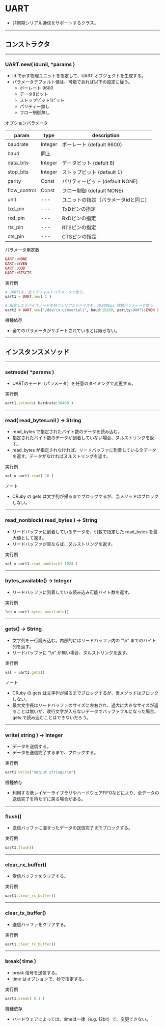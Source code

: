 # UART

* 非同期シリアル通信をサポートするクラス。

------------------------------------------------------------
## コンストラクタ
----------------------------------------
### UART.new( id=nil, *params )

* id で示す物理ユニットを指定して、UART オブジェクトを生成する。
* パラメータデフォルト値は、可能であれば以下の設定に従う。
  * ボーレート 9600
  * データ8ビット
  * ストップビット1ビット
  * パリティー無し
  * フロー制御無し

オプションパラメータ

| param | type | description |
|-|-|-|
| baudrate | Integer | ボーレート (default 9600) |
| baud | 同上 |
| data_bits | Integer | データビット (defult 8) |
| stop_bits | Integer | ストップビット (default 1) |
| parity | Const | パリティービット (default NONE) |
| flow_control | Const | フロー制御 (default NONE) |
| unit | --- | ユニットの指定（パラメータidと同じ） |
| txd_pin | --- | TxDピンの指定 |
| rxd_pin | --- | RxDピンの指定 |
| rts_pin | --- | RTSピンの指定 |
| cts_pin | --- | CTSピンの指定 |

パラメータ用定数
```ruby
UART::NONE
UART::EVEN
UART::ODD
UART::RTSCTS
```

実行例
```ruby
# UART1を、全てデフォルトパラメータで使う。
uart1 = UART.new( 1 )

# 指定したデバイスノードを持つシリアルデバイスを、19200bps 偶数パリティーで使う。
uart2 = UART.new("/dev/cu.usbserial1", baud:19200, parity:UART::EVEN )
```

機種依存
* 全てのパラメータがサポートされているとは限らない。


------------------------------------------------------------
## インスタンスメソッド
----------------------------------------
### setmode( *params )

* UARTのモード（パラメータ）を任意のタイミングで変更する。

実行例
```ruby
uart1.setmode( bardrate:38400 )
```

----------------------------------------
### read( read_bytes=nil ) -> String

* read_bytes で指定されたバイト数のデータを読み込む。
* 指定されたバイト数のデータが到着していない場合、ヌルストリングを返す。
* read_bytes が指定されなければ、リードバッファに到着している全データを返す。データがなければヌルストリングを返す。

実行例
```ruby
val = uart1.read( 10 )
```

ノート
* CRuby の gets は文字列が帰るまでブロックするが、当メソッドはブロックしない。

----------------------------------------
### read_nonblock( read_bytes ) -> String

* リードバッファに到着しているデータを、引数で指定した read_bytes を最大値として返す。
* リードバッファが空ならば、ヌルストリングを返す。

実行例
```ruby
val = uart1.read_nonblock( 1024 ) 
```

----------------------------------------
### bytes_available() -> Integer

* リードバッファに到着している読み込み可能バイト数を返す。

実行例
```ruby
len = uart1.bytes_available()
```

----------------------------------------
### gets() -> String

* 文字列を一行読み込む。内部的にはリードバッファ内の "\n" までのバイト列を返す。
* リードバッファに "\n" が無い場合、ヌルストリングを返す。

実行例
```ruby
val = uart1.gets()
```

ノート
* CRuby の gets は文字列が帰るまでブロックするが、当メソッドはブロックしない。
* 最大文字長はリードバッファのサイズに左右され、過大に大きなサイズが返ることは無いが、改行文字が入らないデータでバッファフルになった場合、gets で読み込むことはできないだろう。

----------------------------------------
### write( string ) -> Integer

* データを送信する。
* データを送信完了するまで、ブロックする。

実行例
```ruby
uart1.write("Output string\r\n")
```

機種依存
* 利用する低レイヤーライブラリやハードウェアFIFOなどにより、全データの送信完了を待たずに戻る場合がある。

----------------------------------------
### flush()

* 送信バッファに溜まったデータの送信完了までブロックする。
  
実行例
```ruby
uart1.flush()
```

----------------------------------------
### clear_rx_buffer()

* 受信バッファをクリアする。

実行例
```ruby
uart1.clear_rx_buffer()
```

----------------------------------------
### clear_tx_buffer()

* 送信バッファをクリアする。

実行例
```ruby
uart1.clear_tx_buffer()
```

----------------------------------------
### break( time )

* break 信号を送信する。
* time はオプションで、秒で指定する。

実行例
```ruby
uart1.break( 0.1 )
```

機種依存
* ハードウェアによっては、timeは一律（e.g. 12bit）で、変更できない。
